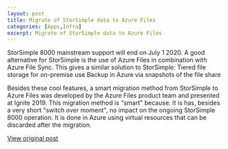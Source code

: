 ```yaml
---
layout: post
title: Migrate of StorSimple data to Azure Files 
categories: [Apps,Infra]
excerpt: Migrate of StorSimple data to Azure Files
---
```


StorSimple 8000 mainstream support will end on July 1 2020. A good alternative for StorSimple is the use of Azure Files in combination with Azure File Sync. This gives a similar solution to StorSimple:
Tiered file storage for on-premise use
Backup in Azure via snapshots of the file share

Besides these cool features, a smart migration method from StorSimple to Azure Files was developed by the Azure Files product team and presented at Ignite 2019. This migration method is "smart" because:
It is has, besides a very short "switch over moment", no impact on the ongoing StorSimple 8000 operation.
It is done in Azure using virtual resources that can be discarded after the migration.

[View original post](https://github.com/joostm1/storsimple-exit)

